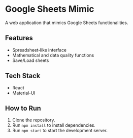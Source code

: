 # Google Sheets Mimic
A web application that mimics Google Sheets functionalities.

## Features
- Spreadsheet-like interface
- Mathematical and data quality functions
- Save/Load sheets

## Tech Stack
- React
- Material-UI

## How to Run
1. Clone the repository.
2. Run `npm install` to install dependencies.
3. Run `npm start` to start the development server.
